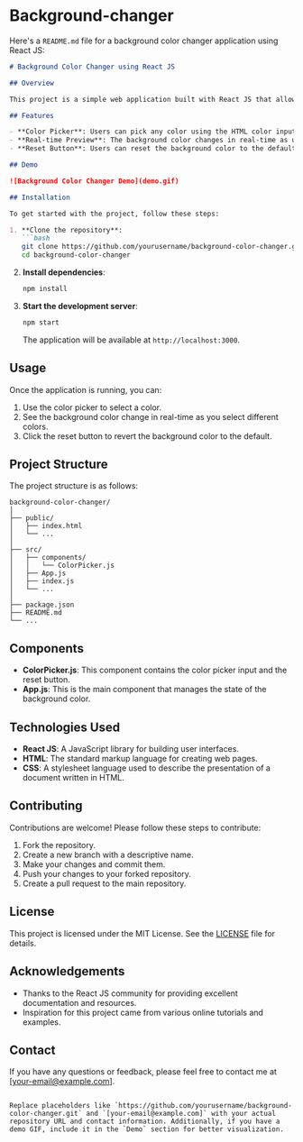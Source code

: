 # Background-changer

Here's a `README.md` file for a background color changer application using React JS:

```markdown
# Background Color Changer using React JS

## Overview

This project is a simple web application built with React JS that allows users to change the background color of the page. The application provides a user-friendly interface where users can select a color from a color picker and apply it as the background color.

## Features

- **Color Picker**: Users can pick any color using the HTML color input.
- **Real-time Preview**: The background color changes in real-time as users select different colors.
- **Reset Button**: Users can reset the background color to the default color.

## Demo

![Background Color Changer Demo](demo.gif)

## Installation

To get started with the project, follow these steps:

1. **Clone the repository**:
   ```bash
   git clone https://github.com/yourusername/background-color-changer.git
   cd background-color-changer
   ```

2. **Install dependencies**:
   ```bash
   npm install
   ```

3. **Start the development server**:
   ```bash
   npm start
   ```

   The application will be available at `http://localhost:3000`.

## Usage

Once the application is running, you can:

1. Use the color picker to select a color.
2. See the background color change in real-time as you select different colors.
3. Click the reset button to revert the background color to the default.

## Project Structure

The project structure is as follows:

```
background-color-changer/
│
├── public/
│   ├── index.html
│   └── ...
│
├── src/
│   ├── components/
│   │   └── ColorPicker.js
│   ├── App.js
│   ├── index.js
│   └── ...
│
├── package.json
├── README.md
└── ...
```

## Components

- **ColorPicker.js**: This component contains the color picker input and the reset button.
- **App.js**: This is the main component that manages the state of the background color.

## Technologies Used

- **React JS**: A JavaScript library for building user interfaces.
- **HTML**: The standard markup language for creating web pages.
- **CSS**: A stylesheet language used to describe the presentation of a document written in HTML.

## Contributing

Contributions are welcome! Please follow these steps to contribute:

1. Fork the repository.
2. Create a new branch with a descriptive name.
3. Make your changes and commit them.
4. Push your changes to your forked repository.
5. Create a pull request to the main repository.

## License

This project is licensed under the MIT License. See the [LICENSE](LICENSE) file for details.

## Acknowledgements

- Thanks to the React JS community for providing excellent documentation and resources.
- Inspiration for this project came from various online tutorials and examples.

## Contact

If you have any questions or feedback, please feel free to contact me at [your-email@example.com].

```

Replace placeholders like `https://github.com/yourusername/background-color-changer.git` and `[your-email@example.com]` with your actual repository URL and contact information. Additionally, if you have a demo GIF, include it in the `Demo` section for better visualization.
